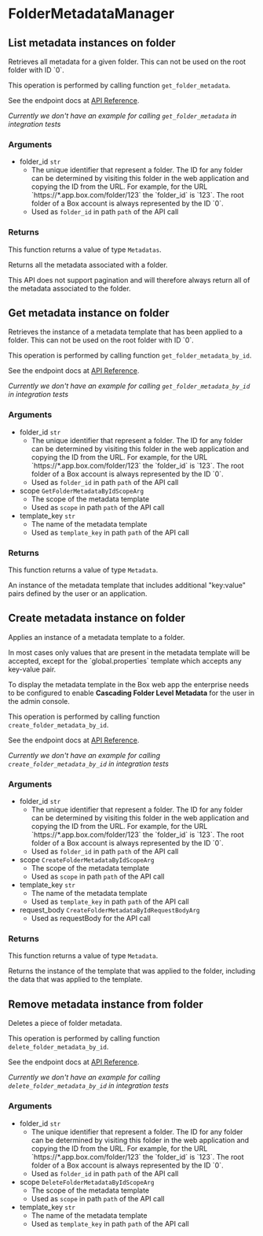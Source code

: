 # FolderMetadataManager

## List metadata instances on folder

Retrieves all metadata for a given folder. This can not be used on the root
folder with ID &#x60;0&#x60;.

This operation is performed by calling function `get_folder_metadata`.

See the endpoint docs at
[API Reference](https://developer.box.com/reference/get-folders-id-metadata/).

*Currently we don't have an example for calling `get_folder_metadata` in integration tests*

### Arguments

- folder_id `str`
  - The unique identifier that represent a folder.  The ID for any folder can be determined by visiting this folder in the web application and copying the ID from the URL. For example, for the URL &#x60;https://*.app.box.com/folder/123&#x60; the &#x60;folder_id&#x60; is &#x60;123&#x60;.  The root folder of a Box account is always represented by the ID &#x60;0&#x60;.
  - Used as `folder_id` in path `path` of the API call


### Returns

This function returns a value of type `Metadatas`.

Returns all the metadata associated with a folder.

This API does not support pagination and will therefore always return
all of the metadata associated to the folder.


## Get metadata instance on folder

Retrieves the instance of a metadata template that has been applied to a
folder. This can not be used on the root folder with ID &#x60;0&#x60;.

This operation is performed by calling function `get_folder_metadata_by_id`.

See the endpoint docs at
[API Reference](https://developer.box.com/reference/get-folders-id-metadata-id-id/).

*Currently we don't have an example for calling `get_folder_metadata_by_id` in integration tests*

### Arguments

- folder_id `str`
  - The unique identifier that represent a folder.  The ID for any folder can be determined by visiting this folder in the web application and copying the ID from the URL. For example, for the URL &#x60;https://*.app.box.com/folder/123&#x60; the &#x60;folder_id&#x60; is &#x60;123&#x60;.  The root folder of a Box account is always represented by the ID &#x60;0&#x60;.
  - Used as `folder_id` in path `path` of the API call
- scope `GetFolderMetadataByIdScopeArg`
  - The scope of the metadata template
  - Used as `scope` in path `path` of the API call
- template_key `str`
  - The name of the metadata template
  - Used as `template_key` in path `path` of the API call


### Returns

This function returns a value of type `Metadata`.

An instance of the metadata template that includes
additional &quot;key:value&quot; pairs defined by the user or
an application.


## Create metadata instance on folder

Applies an instance of a metadata template to a folder.

In most cases only values that are present in the metadata template
will be accepted, except for the &#x60;global.properties&#x60; template which accepts
any key-value pair.

To display the metadata template in the Box web app the enterprise needs to be
configured to enable **Cascading Folder Level Metadata** for the user in the
admin console.

This operation is performed by calling function `create_folder_metadata_by_id`.

See the endpoint docs at
[API Reference](https://developer.box.com/reference/post-folders-id-metadata-id-id/).

*Currently we don't have an example for calling `create_folder_metadata_by_id` in integration tests*

### Arguments

- folder_id `str`
  - The unique identifier that represent a folder.  The ID for any folder can be determined by visiting this folder in the web application and copying the ID from the URL. For example, for the URL &#x60;https://*.app.box.com/folder/123&#x60; the &#x60;folder_id&#x60; is &#x60;123&#x60;.  The root folder of a Box account is always represented by the ID &#x60;0&#x60;.
  - Used as `folder_id` in path `path` of the API call
- scope `CreateFolderMetadataByIdScopeArg`
  - The scope of the metadata template
  - Used as `scope` in path `path` of the API call
- template_key `str`
  - The name of the metadata template
  - Used as `template_key` in path `path` of the API call
- request_body `CreateFolderMetadataByIdRequestBodyArg`
  - Used as requestBody for the API call


### Returns

This function returns a value of type `Metadata`.

Returns the instance of the template that was applied to the folder,
including the data that was applied to the template.


## Remove metadata instance from folder

Deletes a piece of folder metadata.

This operation is performed by calling function `delete_folder_metadata_by_id`.

See the endpoint docs at
[API Reference](https://developer.box.com/reference/delete-folders-id-metadata-id-id/).

*Currently we don't have an example for calling `delete_folder_metadata_by_id` in integration tests*

### Arguments

- folder_id `str`
  - The unique identifier that represent a folder.  The ID for any folder can be determined by visiting this folder in the web application and copying the ID from the URL. For example, for the URL &#x60;https://*.app.box.com/folder/123&#x60; the &#x60;folder_id&#x60; is &#x60;123&#x60;.  The root folder of a Box account is always represented by the ID &#x60;0&#x60;.
  - Used as `folder_id` in path `path` of the API call
- scope `DeleteFolderMetadataByIdScopeArg`
  - The scope of the metadata template
  - Used as `scope` in path `path` of the API call
- template_key `str`
  - The name of the metadata template
  - Used as `template_key` in path `path` of the API call


